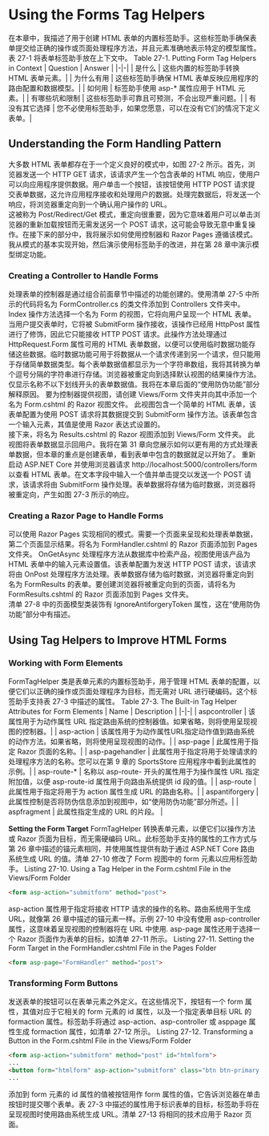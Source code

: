 # Using the Forms Tag Helpers
在本章中，我描述了用于创建 HTML 表单的内置标签助手。这些标签助手确保表单提交给正确的操作或页面处理程序方法，并且元素准确地表示特定的模型属性。表 27-1 将表单标签助手放在上下文中。
Table 27-1. Putting Form Tag Helpers in Context
| Question | Answer |
|-|-|
| 是什么    | 这些内置的标签助手转换 HTML 表单元素。|
| 为什么有用 | 这些标签助手确保 HTML 表单反映应用程序的路由配置和数据模型。|
| 如何用 | 标签助手使用 asp-* 属性应用于 HTML 元素。|
| 有哪些坑和限制 | 这些标签助手可靠且可预测，不会出现严重问题。|
| 有没有其它选择 | 您不必使用标签助手，如果您愿意，可以在没有它们的情况下定义表单。|

## Understanding the Form Handling Pattern
大多数 HTML 表单都存在于一个定义良好的模式中，如图 27-2 所示。首先，浏览器发送一个 HTTP GET 请求，该请求产生一个包含表单的 HTML 响应，使用户可以向应用程序提供数据。用户单击一个按钮，该按钮使用 HTTP POST 请求提交表单数据，这允许应用程序接收和处理用户的数据。处理完数据后，将发送一个响应，将浏览器重定向到一个确认用户操作的 URL。  
这被称为 Post/Redirect/Get 模式，重定向很重要，因为它意味着用户可以单击浏览器的重新加载按钮而无需发送另一个 POST 请求，这可能会导致无意中重复操作。在接下来的部分中，我将展示如何使用控制器和 Razor Pages 遵循该模式。我从模式的基本实现开始，然后演示使用标签助手的改进，并在第 28 章中演示模型绑定功能。

### Creating a Controller to Handle Forms
处理表单的控制器是通过组合前面章节中描述的功能创建的。使用清单 27-5 中所示的代码将名为 FormController.cs 的类文件添加到 Controllers 文件夹中。
Index 操作方法选择一个名为 Form 的视图，它将向用户呈现一个 HTML 表单。当用户提交表单时，它将被 SubmitForm 操作接收，该操作已经用 HttpPost 属性进行了修饰，因此它只能接收 HTTP POST 请求。此操作方法处理通过 HttpRequest.Form 属性可用的 HTML 表单数据，以便可以使用临时数据功能存储这些数据。临时数据功能可用于将数据从一个请求传递到另一个请求，但只能用于存储简单数据类型。每个表单数据值都显示为一个字符串数组，我将其转换为单个逗号分隔的字符串进行存储。浏览器被重定向到选择默认视图的结果操作方法。  
仅显示名称不以下划线开头的表单数据值。我将在本章后面的“使用防伪功能”部分解释原因。
要为控制器提供视图，请创建 Views/Form 文件夹并向其中添加一个名为 Form.cshtml 的 Razor 视图文件。
此视图包含一个简单的 HTML 表单，该表单配置为使用 POST 请求将其数据提交到 SubmitForm 操作方法。该表单包含一个输入元素，其值是使用 Razor 表达式设置的。  
接下来，将名为 Results.cshtml 的 Razor 视图添加到 Views/Form 文件夹。
此视图将表单数据显示回用户。我将在第 31 章向您展示如何以更有用的方式处理表单数据，但本章的重点是创建表单，看到表单中包含的数据就足以开始了。 
重新启动 ASP.NET Core 并使用浏览器请求 http://localhost:5000/controllers/form 以查看 HTML 表单。在文本字段中输入一个值并单击提交以发送一个 POST 请求，该请求将由 SubmitForm 操作处理。表单数据将存储为临时数据，浏览器将被重定向，产生如图 27-3 所示的响应。

### Creating a Razor Page to Handle Forms
可以使用 Razor Pages 实现相同的模式。需要一个页面来呈现和处理表单数据，第二个页面显示结果。将名为 FormHandler.cshtml 的 Razor 页面添加到 Pages 文件夹。
OnGetAsync 处理程序方法从数据库中检索产品，视图使用该产品为 HTML 表单中的输入元素设置值。该表单配置为发送 HTTP POST 请求，该请求将由 OnPost 处理程序方法处理。表单数据存储为临时数据，浏览器将重定向到名为 FormResults 的表单。要创建浏览器将被重定向到的页面，请将名为 FormResults.cshtml 的 Razor 页面添加到 Pages 文件夹。  
清单 27-8 中的页面模型类装饰有 IgnoreAntiforgeryToken 属性，这在“使用防伪功能”部分中有描述。

## Using Tag Helpers to Improve HTML Forms
### Working with Form Elements
FormTagHelper 类是表单元素的内置标签助手，用于管理 HTML 表单的配置，以便它们以正确的操作或页面处理程序为目标，而无需对 URL 进行硬编码。这个标签助手支持表 27-3 中描述的属性。
Table 27-3. The Built-in Tag Helper Attributes for Form Elements
| Name | Description |
|-|-|
| aspcontroller | 该属性用于为动作属性 URL 指定路由系统的控制器值。如果省略，则将使用呈现视图的控制器。|
| asp-action | 该属性用于为动作属性URL指定动作值到路由系统的动作方法。如果省略，则将使用呈现视图的动作。|
| asp-page | 此属性用于指定 Razor 页面的名称。|
| asp-pagehandler | 此属性用于指定将用于处理请求的处理程序方法的名称。您可以在第 9 章的 SportsStore 应用程序中看到此属性的示例。|
| asp-route-* | 名称以 asp-route- 开头的属性用于为操作属性 URL 指定附加值，以便 asp-route-id 属性用于向路由系统提供 id 段的值。|
| asp-route | 此属性用于指定将用于为 action 属性生成 URL 的路由名称。|
| aspantiforgery | 此属性控制是否将防伪信息添加到视图中，如“使用防伪功能”部分所述。|
| aspfragment | 此属性指定生成的 URL 的片段。 |

**Setting the Form Target**
FormTagHelper 转换表单元素，以便它们以操作方法或 Razor 页面为目标，而无需硬编码 URL。此标签助手支持的属性的工作方式与第 26 章中描述的锚元素相同，并使用属性提供有助于通过 ASP.NET Core 路由系统生成 URL 的值。清单 27-10 修改了 Form 视图中的 form 元素以应用标签助手。
Listing 27-10. Using a Tag Helper in the Form.cshtml File in the Views/Form Folder
```html
<form asp-action="submitform" method="post">
```
asp-action 属性用于指定将接收 HTTP 请求的操作的名称。路由系统用于生成 URL，就像第 26 章中描述的锚元素一样。示例 27-10 中没有使用 asp-controller 属性，这意味着呈现视图的控制器将在 URL 中使用. asp-page 属性还用于选择一个 Razor 页面作为表单的目标，如清单 27-11 所示。
Listing 27-11. Setting the Form Target in the FormHandler.cshtml File in the Pages Folder
```html
<form asp-page="FormHandler" method="post">
```

### Transforming Form Buttons
发送表单的按钮可以在表单元素之外定义。在这些情况下，按钮有一个 form 属性，其值对应于它相关的 form 元素的 id 属性，以及一个指定表单目标 URL 的 formaction 属性。标签助手将通过 asp-action、asp-controller 或 asppage 属性生成 formaction 属性，如清单 27-12 所示。
Listing 27-12. Transforming a Button in the Form.cshtml File in the Views/Form Folder
```html
<form asp-action="submitform" method="post" id="htmlform">
...
<button form="htmlform" asp-action="submitform" class="btn btn-primary mt-2">
...
```
添加到 form 元素的 id 属性的值被按钮用作 form 属性的值，它告诉浏览器在单击按钮时提交哪个表单。表 27-3 中描述的属性用于标识表单的目标，标签助手将在呈现视图时使用路由系统生成 URL。清单 27-13 将相同的技术应用于 Razor 页面。
